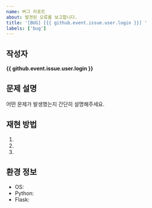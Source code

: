 ```yaml
---
name: 버그 리포트
about: 발견된 오류를 보고합니다.
title: '[BUG] [{{ github.event.issue.user.login }}] '
labels: ['bug']
---
```


## 작성자
**{{ github.event.issue.user.login }}**

## 문제 설명
어떤 문제가 발생했는지 간단히 설명해주세요.

## 재현 방법
1. 
2. 
3. 

## 환경 정보
- OS: 
- Python: 
- Flask: 